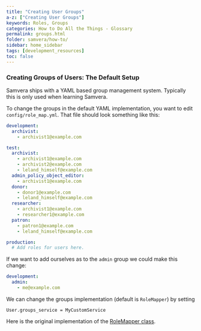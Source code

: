 ```yaml
---
title: "Creating User Groups"
a-z: ["Creating User Groups"]
keywords: Roles, Groups
categories: How to Do All the Things - Glossary
permalink: groups.html
folder: samvera/how-to/
sidebar: home_sidebar
tags: [development_resources]
toc: false
---
```


### Creating Groups of Users: The Default Setup

Samvera ships with a YAML based group management system.  Typically this is only used when learning Samvera.

To change the groups in the default YAML implementation, you want to edit `config/role_map.yml`. That file should look something like this:

```yaml
development:
  archivist:
    - archivist1@example.com

test:
  archivist:
    - archivist1@example.com
    - archivist2@example.com
    - leland_himself@example.com
  admin_policy_object_editor:
    - archivist1@example.com
  donor:
    - donor1@example.com
    - leland_himself@example.com
  researcher:
    - archivist1@example.com
    - researcher1@example.com
  patron:
    - patron1@example.com
    - leland_himself@example.com

production:
  # Add roles for users here.
```

If we want to add ourselves as to the `admin` group we could make this change:

```yaml
development:
  admin:
    - me@example.com
```

We can change the groups implementation (default is `RoleMapper`) by setting
```
User.groups_service = MyCustomService
```

Here is the original implementation of the [RoleMapper class]( https://github.com/samvera/hydra-head/blob/master/hydra-access-controls/lib/hydra/role_mapper_behavior.rb).
